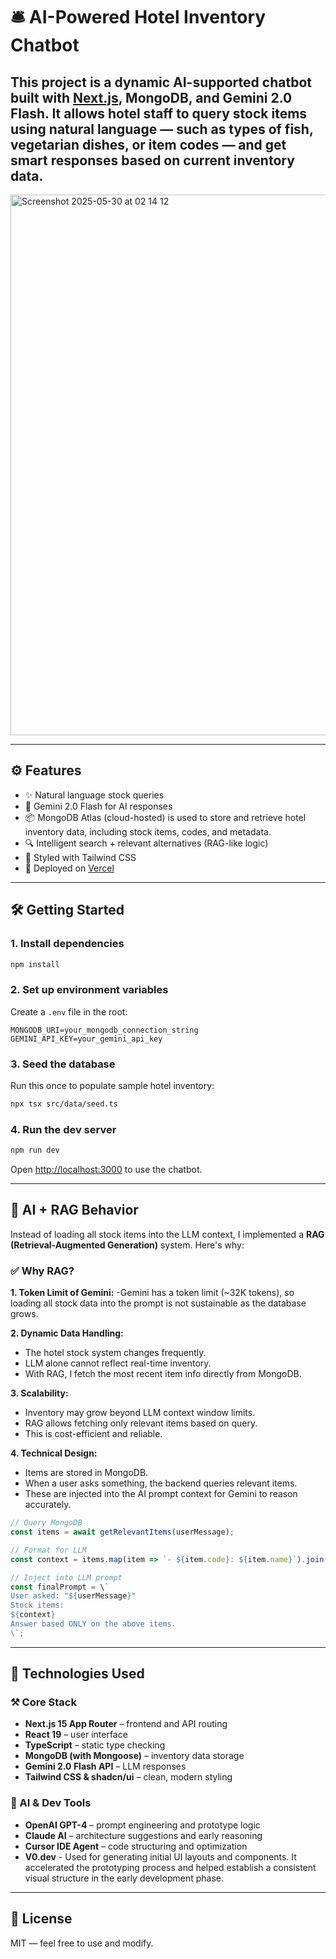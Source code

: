 # 🛎️ AI-Powered Hotel Inventory Chatbot

This project is a dynamic AI-supported chatbot built with [Next.js](https://nextjs.org), MongoDB, and Gemini 2.0 Flash. It allows hotel staff to query stock items using natural language — such as types of fish, vegetarian dishes, or item codes — and get smart responses based on current inventory data.
---
<img width="865" alt="Screenshot 2025-05-30 at 02 14 12" src="https://github.com/user-attachments/assets/9019c846-e224-4979-864f-87030f250aed" />

---

## ⚙️ Features

- ✨ Natural language stock queries
- 🧠 Gemini 2.0 Flash for AI responses
- 📦 MongoDB Atlas (cloud-hosted) is used to store and retrieve hotel inventory data, including stock items, codes, and metadata.
- 🔍 Intelligent search + relevant alternatives (RAG-like logic)
- 🎨 Styled with Tailwind CSS
- 🚀 Deployed on [Vercel](https://generative-chatbot-delta.vercel.app)

---

## 🛠️ Getting Started

### 1. Install dependencies

```bash
npm install
```

### 2. Set up environment variables

Create a `.env` file in the root:

```env
MONGODB_URI=your_mongodb_connection_string
GEMINI_API_KEY=your_gemini_api_key
```

### 3. Seed the database

Run this once to populate sample hotel inventory:

```bash
npx tsx src/data/seed.ts
```

### 4. Run the dev server

```bash
npm run dev
```

Open [http://localhost:3000](http://localhost:3000) to use the chatbot.

---

## 🧠 AI + RAG Behavior

Instead of loading all stock items into the LLM context, I implemented a **RAG (Retrieval-Augmented Generation)** system. Here's why:

### ✅ Why RAG?

**1. Token Limit of Gemini:** 
-Gemini has a token limit (~32K tokens), so loading all stock data into the prompt is not sustainable as the database grows.

**2. Dynamic Data Handling:**
- The hotel stock system changes frequently.
- LLM alone cannot reflect real-time inventory.
- With RAG, I fetch the most recent item info directly from MongoDB.

**3. Scalability:**
- Inventory may grow beyond LLM context window limits.
- RAG allows fetching only relevant items based on query.
- This is cost-efficient and reliable.

**4. Technical Design:**
- Items are stored in MongoDB.
- When a user asks something, the backend queries relevant items.
- These are injected into the AI prompt context for Gemini to reason accurately.
```ts
// Query MongoDB
const items = await getRelevantItems(userMessage);

// Format for LLM
const context = items.map(item => `- ${item.code}: ${item.name}`).join('\n');

// Inject into LLM prompt
const finalPrompt = \`
User asked: "${userMessage}"
Stock items:
${context}
Answer based ONLY on the above items.
\`;
```

---

## 🧩 Technologies Used

### ⚒️ Core Stack
- **Next.js 15 App Router** – frontend and API routing
- **React 19** – user interface
- **TypeScript** – static type checking
- **MongoDB (with Mongoose)** – inventory data storage
- **Gemini 2.0 Flash API** – LLM responses
- **Tailwind CSS & shadcn/ui** – clean, modern styling

### 🧠 AI & Dev Tools
- **OpenAI GPT-4** – prompt engineering and prototype logic
- **Claude AI** – architecture suggestions and early reasoning
- **Cursor IDE Agent** – code structuring and optimization
- **V0.dev** - Used for generating initial UI layouts and components. It accelerated the prototyping process and helped establish a consistent visual structure in the early development phase.



---

## 📄 License

MIT — feel free to use and modify.
